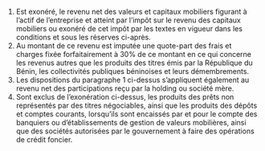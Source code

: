 1) Est exonéré, le revenu net des valeurs et capitaux mobiliers figurant à l’actif de l’entreprise et atteint par l’impôt sur le revenu des capitaux mobiliers ou exonéré de cet impôt par les textes en vigueur dans les conditions et sous les réserves ci-après.
2) Au montant de ce revenu est imputée une quote-part des frais et charges fixée
forfaitairement à 30% de ce montant en ce qui concerne les revenus autres que les produits des titres émis par la République du Bénin, les collectivités publiques béninoises et leurs démembrements.
3) Les dispositions du paragraphe 1 ci-dessus s’appliquent également au revenu net
des participations reçu par la holding ou société mère.
4) Sont exclus de l’exonération ci-dessus, les produits des prêts non représentés par
des titres négociables, ainsi que les produits des dépôts et comptes courants, lorsqu’ils sont encaissés par et pour le compte des banquiers ou d’établissements de gestion de valeurs mobilières, ainsi que des sociétés autorisées par le gouvernement à faire des opérations de crédit foncier.